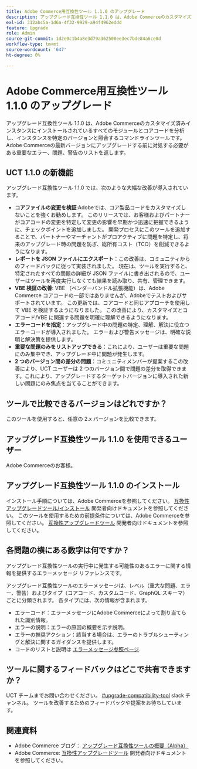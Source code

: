 ```yaml
---
title: Adobe Commerce用互換性ツール 1.1.0 のアップグレード
description: アップグレード互換性ツール 1.1.0 は、Adobe Commerceのカスタマイズ済みインスタンスにインストールされているすべてのモジュールとコアコードを分析し、インスタンスを特定のバージョンと照合するコマンドラインツールです。 Adobe Commerceの最新バージョンにアップグレードする前に対処する必要がある重要なエラー、問題、警告のリストを返します。
exl-id: 312abc5a-1d6a-4f32-9929-a94f4962eddd
feature: Upgrade
role: Admin
source-git-commit: 1d2e0c1b4a8e3d79a362500ee3ec7bde84a6ce0d
workflow-type: tm+mt
source-wordcount: '647'
ht-degree: 0%

---
```


# Adobe Commerce用互換性ツール 1.1.0 のアップグレード

アップグレード互換性ツール 1.1.0 は、Adobe Commerceのカスタマイズ済みインスタンスにインストールされているすべてのモジュールとコアコードを分析し、インスタンスを特定のバージョンと照合するコマンドラインツールです。 Adobe Commerceの最新バージョンにアップグレードする前に対処する必要がある重要なエラー、問題、警告のリストを返します。

## UCT 1.1.0 の新機能

アップグレード互換性ツール 1.1.0 では、次のような大幅な改善が導入されています。

* **コアファイルの変更を検証**:Adobeでは、コア製品コードをカスタマイズしないことを強くお勧めします。 このリリースでは、お客様およびパートナーがコアコードの変更を特定して変更の影響を早期かつ迅速に把握できるように、チェックポイントを追加しました。 開発プロセスにこのツールを追加することで、パートナーやマーチャントがプロアクティブに問題を特定し、将来のアップグレード時の問題を防ぎ、総所有コスト（TCO）を削減できるようになります。
* **レポートを JSON ファイルにエクスポート**：この改善は、コミュニティからのフィードバックに従って実装されました。 現在は、ツールを実行すると、特定されたすべての問題の詳細が JSON ファイルに書き出されるので、ユーザーはツールを再度実行しなくても結果を読み取り、共有、管理できます。
* **VBE 検証の改善**: VBE （ベンダーバンドル拡張機能）は、Adobe Commerce コアコードの一部ではありませんが、Adobeでテストおよびサポートされています。 この更新では、コアコードと同じアプローチを使用して VBE を検証するようになりました。 この改善により、カスタマイズとコアコード/VBE に関連する問題を明確に理解できるようになります。
* **エラーコードを指定**：アップグレード中の問題の特定、理解、解決に役立つエラーコードが導入されました。 エラーおよび警告メッセージは、明確な説明と解決策を提供します。
* **重要な問題のみをリストアップできる**：これにより、ユーザーは重要な問題にのみ集中でき、アップグレード中に問題が発生します。
* **2 つのバージョン間の差分の問題**：コミュニティメンバーが提案するこの改善により、UCT ユーザーは 2 つのバージョン間で問題の差分を取得できます。これにより、アップグレードするターゲットバージョンに導入された新しい問題にのみ焦点を当てることができます。

## ツールで比較できるバージョンはどれですか？

このツールを使用すると、任意の 2.x バージョンを比較できます。

## アップグレード互換性ツール 1.1.0 を使用できるユーザー

Adobe Commerceのお客様。

## アップグレード互換性ツール 1.1.0 のインストール

インストール手順については、Adobe Commerceを参照してください。 [互換性アップグレードツール/インストール](https://devdocs.magento.com/upgrade-compatibility-tool/install.html) 開発者向けドキュメントを参照してください。 このツールを使用するための前提条件については、Adobe Commerceを参照してください。 [互換性アップグレードツール](https://devdocs.magento.com/upgrade-compatibility-tool/prerequisites.html) 開発者向けドキュメントを参照してください。

## 各問題の横にある数字は何ですか？

アップグレード互換性ツールの実行中に発生する可能性のあるエラーに関する情報を提供するエラーメッセージ リファレンスです。

アップグレード互換性ツールのエラーメッセージは、レベル（重大な問題、エラー、警告）およびタイプ（コアコード、カスタムコード、GraphQL スキーマ）ごとに分類されます。 各タイプには、次の情報が含まれます。

* エラーコード：エラーメッセージにAdobe Commerceによって割り当てられた識別情報。
* エラーの説明：エラーの原因の概要を示す説明。
* エラーの推奨アクション：該当する場合は、エラーのトラブルシューティングと解決に関するガイダンスを提供します。
* コードのリストと説明は [エラーメッセージ参照ページ](https://devdocs.magento.com/upgrade-compatibility-tool/errors.html).

## ツールに関するフィードバックはどこで共有できますか？

UCT チームまでお問い合わせください。 [#upgrade-compatibility-tool](https://magentocommeng.slack.com/archives/C019Y143U9F) slack チャンネル。 ツールを改善するためのフィードバックや提案をお待ちしています。

## 関連資料

* Adobe Commerce ブログ： [アップグレード互換性ツールの概要（Alpha）](https://magento.com/blog/magento-news/introducing-upgrade-compatibility-tool)
* Adobe Commerce: [互換性アップグレードツール](https://devdocs.magento.com/upgrade-compatibility-tool/introduction.html) 開発者向けドキュメントを参照してください。
